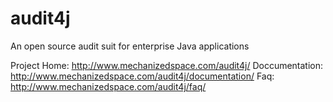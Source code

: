 audit4j
=======

An open source audit suit for enterprise Java applications

Project Home: http://www.mechanizedspace.com/audit4j/
Doccumentation: http://www.mechanizedspace.com/audit4j/documentation/
Faq: http://www.mechanizedspace.com/audit4j/faq/
